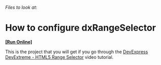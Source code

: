 <!-- default file list -->
*Files to look at*:

<!-- default file list end -->
# How to configure dxRangeSelector
<!-- run online -->
**[[Run Online]](https://codecentral.devexpress.com/t143031/)**
<!-- run online end -->


This is the project that you will get if you go through the <a href="http://www.youtube.com/watch?v=nZrTpA1qe4E&index=28&list=PL8h4jt35t1wjGvgflbHEH_e3b23AA30-z">DevExpress DevExtreme - HTML5 Range Selector</a> video tutorial.

<br/>



